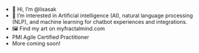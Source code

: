 - 👋 Hi, I’m @lisasak
- 👀 I’m interested in Artificial intelligence (AI), natural language processing (NLP), and machine learning for chatbot experiences and integrations. 
- 🖼 Find my art on myfractalmind.com
- PMI Agile Certified Practitioner
- More coming soon!

<!---
lisasak/lisasak is a ✨ special ✨ repository because its `README.md` (this file) appears on your GitHub profile.
You can click the Preview link to take a look at your changes.
--->
